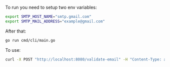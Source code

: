 To run you need to setup two env variables:
``` bash
export SMTP_HOST_NAME="smtp.gmail.com"
export SMTP_MAIL_ADDRESS="example@gmail.com"
```

After that:
``` bash
go run cmd/cli/main.go
```

To use:
``` bash
curl -X POST "http://localhost:8080/validate-email" -H "Content-Type: application/json" --data '{"email": "test-email@gmail.com"'
```